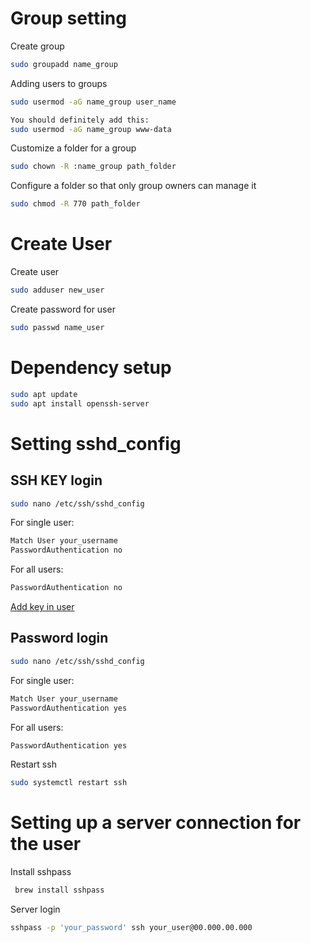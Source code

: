 # Group setting

Create group
```bash
sudo groupadd name_group
```

Adding users to groups
```bash
sudo usermod -aG name_group user_name

You should definitely add this:
sudo usermod -aG name_group www-data

```

Customize a folder for a group
```bash
sudo chown -R :name_group path_folder
```

Configure a folder so that only group owners can manage it
```bash
sudo chmod -R 770 path_folder
```

# Create User

Create user
```bash
sudo adduser new_user
```

Create password for user
```bash
sudo passwd name_user
```

# Dependency setup
```bash
sudo apt update
sudo apt install openssh-server
```

# Setting sshd_config
## SSH KEY login

```bash
sudo nano /etc/ssh/sshd_config
```
For single user:
```bash
Match User your_username
PasswordAuthentication no
```

For all users:
```bash
PasswordAuthentication no
```

[Add key in user](https://github.com/NLTDevelop/instructions/blob/main/DEPLOY/ADD_PUBLIC_KEY_TO_AWS_EC2.md)

## Password login
```bash
sudo nano /etc/ssh/sshd_config
```
For single user:
```bash
Match User your_username
PasswordAuthentication yes
```

For all users:
```bash
PasswordAuthentication yes
```

Restart ssh
```bash
sudo systemctl restart ssh
```

# Setting up a server connection for the user

Install sshpass
```bash
 brew install sshpass
```

Server login
```bash
sshpass -p 'your_password' ssh your_user@00.000.00.000
```

